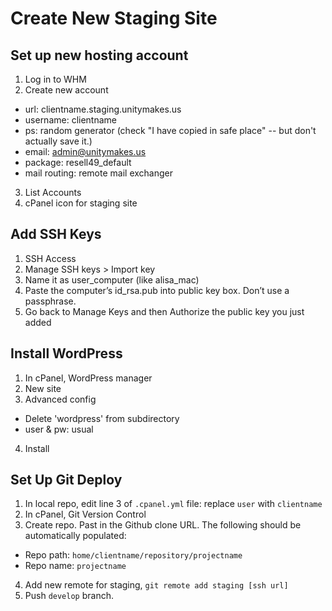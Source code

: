 # Create New Staging Site

## Set up new hosting account
1. Log in to WHM
2. Create new account
- url: clientname.staging.unitymakes.us
- username: clientname
- ps: random generator (check "I have copied in safe place" -- but don't actually save it.)
- email: admin@unitymakes.us
- package: resell49_default
- mail routing: remote mail exchanger
3. List Accounts
4. cPanel icon for staging site 

## Add SSH Keys
1. SSH Access
2. Manage SSH keys > Import key
3. Name it as user_computer (like alisa_mac)
4. Paste the computer’s id_rsa.pub into public key box. Don’t use a passphrase.
5. Go back to Manage Keys and then Authorize the public key you just added

## Install WordPress
1. In cPanel, WordPress manager
2. New site
3. Advanced config
- Delete 'wordpress' from subdirectory
- user & pw: usual
4. Install 

## Set Up Git Deploy
1. In local repo, edit line 3 of `.cpanel.yml` file: replace `user` with `clientname`
2. In cPanel, Git Version Control
3. Create repo. Past in the Github clone URL. The following should be automatically populated:
- Repo path: `home/clientname/repository/projectname`
- Repo name: `projectname`
4. Add new remote for staging, `git remote add staging [ssh url]`
5. Push `develop` branch.
